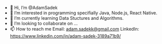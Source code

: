 - 👋 Hi, I’m @AdamSadek
- 👀 I’m interested in programming specifially Java, Node.js, React Native.
- 🌱 I’m currently learning Data Stuctures and Algorithms.
- 💞️ I’m looking to collaborate on ...
- 📫 How to reach me 
  Email: adam.sadekk@gmail.com 
  LinkedIn: https://www.linkedin.com/in/adam-sadek-3189a71b9/

<!---
AdamSadek/AdamSadek is a ✨ special ✨ repository because its `README.md` (this file) appears on your GitHub profile.
You can click the Preview link to take a look at your changes.
--->

